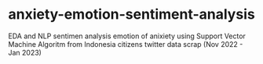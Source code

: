 # anxiety-emotion-sentiment-analysis
EDA and NLP sentimen analysis emotion of anixiety using Support Vector Machine Algoritm from Indonesia citizens twitter data scrap (Nov 2022 - Jan 2023)
